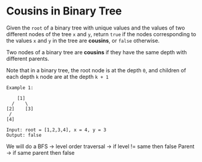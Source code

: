 # Cousins in Binary Tree

Given the `root` of a binary tree with unique values and the values of
two different nodes of the tree `x` and `y`, return `true` if the nodes
corresponding to the values `x` and `y` in the tree are **cousins**, or
`false` otherwise.

Two nodes of a binary tree are **cousins** if they have the same depth with
different parents.

Note that in a binary tree, the root node is at the depth `0`, and
children of each depth `k` node are at the depth `k + 1`

```
Example 1:

    [1]
  /    \
[2]    [3]
 /
[4]

Input: root = [1,2,3,4], x = 4, y = 3
Output: false
```


We will do a BFS -> level order traversal -> if level != same then false
   Parent -> if same parent then false
